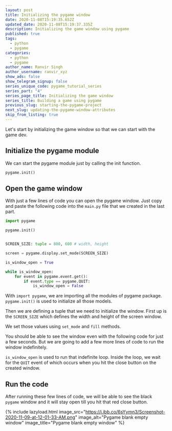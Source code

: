 ```yaml
---
layout: post
title: Initializing the pygame window
date: 2020-11-08T15:19:35.652Z
updated_date: 2020-11-08T15:19:37.335Z
description: Initializing the game window using pygame
published: true
tags:
  - python
  - pygame
categories:
  - python
  - pygame
author_name: Ranvir Singh
author_username: ranvir_xyz
show_ads: false
show_telegram_signup: false
series_unique_code: pygame_tutorial_series
series_part: "4"
series_page_title: Initializing the game window
series_title: Building a game using pygame
previous_slug: starting-the-pygame-project
next_slug: updating-the-pygame-window-attributes
skip_from_listing: true
---
```

Let's start by initializing the game window so that we can start with the game dev.

## Initialize the pygame module

We can start the pygame module just by calling the init function.

```python
pygame.init()
```

## Open the game window

With just a few lines of code you can open the pygame window. Just copy and paste the following code into the `main.py` file that we created in the last part.

```python
import pygame

pygame.init()


SCREEN_SIZE: tuple = 800, 600 # width, height

screen = pygame.display.set_mode(SCREEN_SIZE)

is_window_open = True

while is_window_open:
    for event in pygame.event.get():
        if event.type == pygame.QUIT:
            is_window_open = False
``` 

With `import pygame`, we are importing all the modules of pygame package. `pygame.init()` is used to initialize all those models.

Then we are defining a tuple that we need to initialize the window. First up is the `SCREEN_SIZE` which defines the width and height of the screen window.

We set those values using `set_mode` and `fill` methods.

You should be able to see the window even with the following code for just a few seconds. But we are going to add a few more lines of code to run the window indefinitely.

`is_window_open` is used to run that indefinite loop. Inside the loop, we wait for the `QUIT` event of which occurs when you hit the close button on the created window.

## Run the code

After running these few lines of code, we will be able to see the black `pygame` window and it will stay open till you hit that red close button.

{% include lazyload.html image_src="https://i.ibb.co/6sYymn3/Screenshot-2020-11-09-at-12-01-33-AM.png" image_alt="Pygame blank empty window" image_title="Pygame blank empty window" %}
